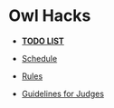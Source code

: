 # Owl Hacks

- **[TODO LIST](OwlHacks_Fall_2017_TODO.md)**

- [Schedule](OwlHacks_Fall_2017_Schedule.md)

- [Rules](OwlHacks_Fall_2017_Rules.md)

- [Guidelines for Judges](OwlHacks_Fall_2017_Guidelines.md)


